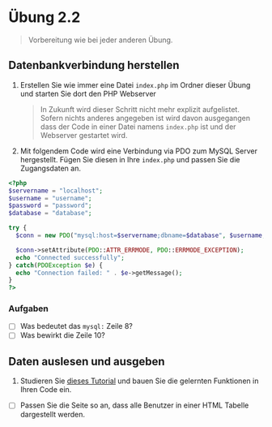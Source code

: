 # Übung 2.2 #

> Vorbereitung wie bei jeder anderen Übung.

## Datenbankverbindung herstellen ##

1. Erstellen Sie wie immer eine Datei `index.php` im Ordner dieser Übung und starten Sie dort den PHP Webserver
    
    > In Zukunft wird dieser Schritt nicht mehr explizit aufgelistet. Sofern nichts anderes angegeben ist wird davon ausgegangen dass der Code
    > in einer Datei namens `index.php` ist und der Webserver gestartet wird.

1. Mit folgendem Code wird eine Verbindung via PDO zum MySQL Server hergestellt. Fügen Sie diesen in Ihre `index.php` und passen Sie die Zugangsdaten an.

```php
<?php
$servername = "localhost";
$username = "username";
$password = "password";
$database = "database";

try {
  $conn = new PDO("mysql:host=$servername;dbname=$database", $username, $password);

  $conn->setAttribute(PDO::ATTR_ERRMODE, PDO::ERRMODE_EXCEPTION);
  echo "Connected successfully";
} catch(PDOException $e) {
  echo "Connection failed: " . $e->getMessage();
}
?>
```

### Aufgaben ###

- [ ] Was bedeutet das `mysql:` Zeile 8?
- [ ] Was bewirkt die Zeile 10?

## Daten auslesen und ausgeben ##

1. Studieren Sie [dieses Tutorial](https://www.php-einfach.de/mysql-tutorial/crashkurs-pdo/) und bauen Sie die gelernten Funktionen in Ihren Code ein.

- [ ] Passen Sie die Seite so an, dass alle Benutzer in einer HTML Tabelle dargestellt werden.
